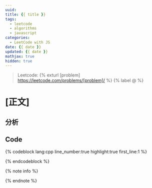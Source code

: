 ```yaml
---
uuid:
title: {{ title }}
tags:
  - leetcode
  - algorithms
  - javascript
categories:
  - LeetCode with JS
date: {{ date }}
updated: {{ date }}
mathjax: true
hidden: true
---
```


> Leetcode: {% exturl [problem] https://leetcode.com/problems/[problem]/ %} {% label @ %}

<!--more-->

# [正文]

## 分析

## Code

{% codeblock lang:cpp line_number:true highlight:true first_line:1 %}

{% endcodeblock %}

{% note info %}

{% endnote %}

